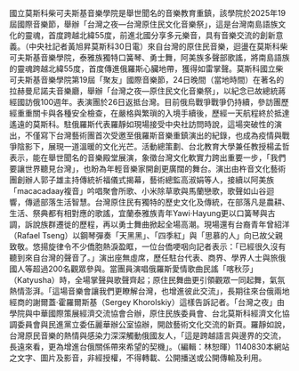 國立莫斯科柴可夫斯基音樂學院是舉世聞名的音樂教育重鎮，該學院於2025年19屆國際音樂節，舉辦「台灣之夜—台灣原住民文化音樂祭」，這是台灣南島語族文化的靈魂，首度跨越北緯55度，前進北國分享多元樂音，具有音樂交流的創新意義。（中央社記者黃旭昇莫斯科30日電）來自台灣的原住民音樂，迴盪在莫斯科柴可夫斯基音樂學院，泰雅族獨特口簧琴、勇士舞，阿美族多聲部歌謠，將南島語族的靈魂跨越北緯55度，首度傳進俄羅斯心臟地帶，獲得如雷掌聲。莫斯科國立柴可夫斯基音樂學院第19屆「聚友」國際音樂節，24日晚間（當地時間）在著名的拉赫曼尼諾夫音樂廳，舉辦「台灣之夜—原住民文化音樂祭」，以紀念已故總統蔣經國訪俄100週年。表演團於26日返抵台灣。目前俄烏戰爭戰爭仍持續，參訪團歷經重重關卡與各種安全檢查，在嚴格與繁瑣的入境手續後，歷經一天航程終於抵達遙遠的莫斯科。駐俄羅斯代表羅靜如現場接受中央社訪問時說，這場突破性的演出，不僅寫下台灣藝術團首次受邀至俄羅斯音樂重鎮演出的紀錄，也成為疫情與戰爭陰影下，展現一道溫暖的文化光芒。活動總策劃、台北教育大學兼任教授楊孟哲表示，能在舉世聞名的音樂殿堂展演，象徵台灣文化軟實力跨出重要一步，「我們要讓世界聽見台灣」，也盼為年輕音樂家開創更廣闊的舞台。演出由杵音文化藝術團創辦人郭子雄主持傳統祈福儀式揭幕，藝術總監高淑娟等人，接續以阿美族「macacadaay複音」吟唱聚會所歌、小米除草歌與馬蘭戀歌，歌聲如山谷迴響，傳遞部落生活智慧。台灣原住民有獨特的歷史文化及傳統，在部落凡是農耕、生活、祭典都有相對應的歌謠，宜蘭泰雅族青年Yawi‧Hayung更以口簧琴與古調，訴說族群遷徙的歷程，再以勇士舞曲掀起全場高潮。現場還有台裔青年曾紹洋（Rafael Tseng）以鋼琴彈奏「天黑黑」、「四季紅」與「思慕的人」向已故父親致敬。悠揚旋律令不少僑胞熱淚盈眶，一位台僑哽咽向記者表示：「已經很久沒有聽到來自台灣的聲音了。」演出座無虛席，歷任駐台代表、商界、學界人士與旅俄國人等超過200名觀眾參與。當團員演唱俄羅斯愛情歌曲民謠「喀秋莎」（Katyusha）時，全場掌聲與歌聲齊起；原住民舞曲更引領觀眾一同起舞，氣氛熱情澎湃。「這場音樂會讓我們更瞭解台灣，也增進彼此交流」，長期往來台俄兩地經商的謝爾蓋‧霍羅爾斯基（Sergey Khorolskiy）這樣告訴記者。「台灣之夜」由學院與中華國際策展經濟交流協會合辦，原住民族委員會、台北莫斯科經濟文化協調委員會與民進黨立委伍麗華辦公室協辦，開啟藝術文化交流的新頁。羅靜如說，台灣原民音樂的熱情與感染力深深觸動俄國友人，「這是跨越語言與邊界的交流，長遠來看，更為增進台俄關係帶來希望的契機」。（編輯：林恕暉）1140830本網站之文字、圖片及影音，非經授權，不得轉載、公開播送或公開傳輸及利用。